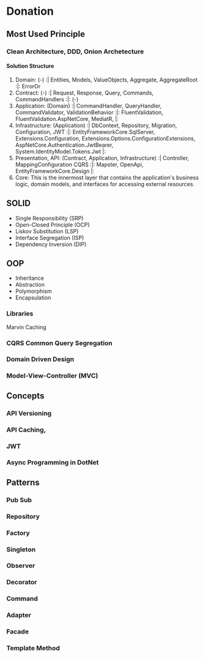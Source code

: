# Donation
## Most Used Principle
### Clean Architecture, DDD, Onion Archetecture
#### Solution Structure
1. Domain: (-) :| Entities, Models, ValueObjects, Aggregate, AggregateRoot :|: ErrorOr
2. Contract: (-) :| Request, Response, Query, Commands, CommandHandlers :|:  (-)
3. Application: (Domain) :| CommandHandler, QueryHandler, CommandValidator, ValidationBehavior :|: FluentValidation, FluentValidation.AspNetCore, MediatR, |: 
4. Infrastructure: (Application) :| DbContext, Repository, Migration, Configuration, JWT :|: EntityFrameworkCore.SqlServer, Extensions.Configuration, Extensions.Options.ConfigurationExtensions, AspNetCore.Authentication.JwtBearer, System.IdentityModel.Tokens.Jwt |:
5. Presentation, API: (Contract, Application, Infrastructure) :| Controller, MappingConfiguration CQRS :|: Mapster, OpenApi, EntityFrameworkCore.Design |:
6. Core: This is the innermost layer that contains the application's business logic, domain models, and interfaces for accessing external resources.



## SOLID 
- Single Responsibility (SRP)
- Open-Closed Principle (OCP)
- Liskov Substitution (LSP)
- Interface Segregation (ISP)
- Dependency Inversion (DIP)

## OOP 
- Inheritance 
- Abstraction
- Polymorphism
- Encapsulation

### Libraries

 Marvin Caching
### CQRS Common Query Segregation
### Domain Driven Design
### Model-View-Controller (MVC)

## Concepts
### API Versioning
### API Caching,
### JWT
### Async Programming in DotNet

## Patterns

### Pub Sub
### Repository
### Factory
### Singleton
### Observer
### Decorator
### Command
### Adapter
### Facade
### Template Method
